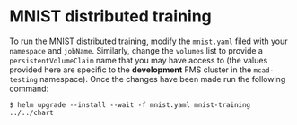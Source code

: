 # MNIST distributed training

To run the MNIST distributed training, modify the `mnist.yaml` filed with your `namespace` and `jobName`. Similarly, change the `volumes` list to provide a `persistentVolumeClaim` name that you may have access to (the values provided here are specific to the **development** FMS cluster in the `mcad-testing` namespace). Once the changes have been made run the following command:

```
$ helm upgrade --install --wait -f mnist.yaml mnist-training ../../chart
```

